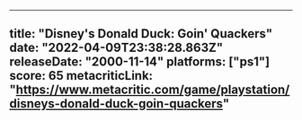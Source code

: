 
---
title: "Disney's Donald Duck: Goin' Quackers"
date: "2022-04-09T23:38:28.863Z"
releaseDate: "2000-11-14"
platforms: ["ps1"]
score: 65
metacriticLink: "https://www.metacritic.com/game/playstation/disneys-donald-duck-goin-quackers"
---

